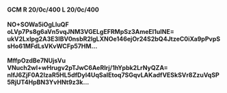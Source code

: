 #### GCM R 20/0c/400 L 20/0c/400
**NO+SOWa5iOgLIuQF**<br/>**oLVp7Ps8g6aVn5vqJNM3VGELgEFRMpSz3AmeEl1uINE=**<br/>**ukV2LxIpg2A3E3IBV0nsbR2lgLXNOe146ejOr24S2bQ4JtzeC0iXa9pPvpSsHo61MFdLsVKvWCFp57HM...**<br/><br/>
**MffpOzdBe7NUjsVu**<br/>**VNuch2wl+wHrugv2pTJwC6AeRIrj/1hYpbk2LrNyQZA=**<br/>**nIfJ6ZjF0A2IzaR5HL5dfDyl4UqSaIEtoq7SGqvLAKadfVESkSVr8ZzuVqSP5RjUT4HpBN3YvHNt9z3k...**